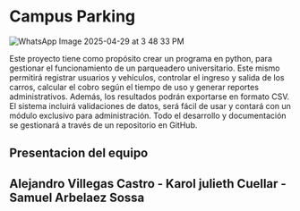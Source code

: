 # Campus Parking


![WhatsApp Image 2025-04-29 at 3 48 33 PM](https://github.com/user-attachments/assets/8dccec66-2905-432b-b5ec-14643e431a9e)




Este proyecto tiene como propósito crear un programa en python, para gestionar el funcionamiento de un parqueadero universitario. Este mismo permitirá registrar usuarios y vehículos, controlar el ingreso y salida de los carros, calcular el cobro según el tiempo de uso y generar reportes administrativos. Además, los resultados podrán exportarse en formato CSV. El sistema incluirá validaciones de datos, será fácil de usar y contará con un módulo exclusivo para administración. Todo el desarrollo y documentación se gestionará a través de un repositorio en GitHub.

## Presentacion del equipo

## Alejandro Villegas Castro    -    Karol julieth Cuellar   -     Samuel Arbelaez Sossa 


